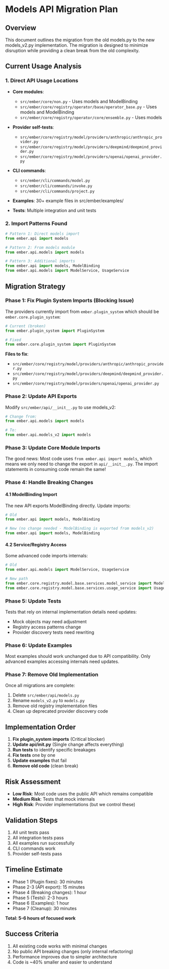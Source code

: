 # Models API Migration Plan

## Overview

This document outlines the migration from the old models.py to the new models_v2.py implementation. The migration is designed to minimize disruption while providing a clean break from the old complexity.

## Current Usage Analysis

### 1. Direct API Usage Locations
- **Core modules**: 
  - `src/ember/core/non.py` - Uses models and ModelBinding
  - `src/ember/core/registry/operator/base/operator_base.py` - Uses models and ModelBinding
  - `src/ember/core/registry/operator/core/ensemble.py` - Uses models
  
- **Provider self-tests**:
  - `src/ember/core/registry/model/providers/anthropic/anthropic_provider.py`
  - `src/ember/core/registry/model/providers/deepmind/deepmind_provider.py`
  - `src/ember/core/registry/model/providers/openai/openai_provider.py`

- **CLI commands**:
  - `src/ember/cli/commands/model.py`
  - `src/ember/cli/commands/invoke.py`
  - `src/ember/cli/commands/project.py`

- **Examples**: 30+ example files in src/ember/examples/

- **Tests**: Multiple integration and unit tests

### 2. Import Patterns Found
```python
# Pattern 1: Direct models import
from ember.api import models

# Pattern 2: From models module
from ember.api.models import models

# Pattern 3: Additional imports
from ember.api import models, ModelBinding
from ember.api.models import ModelService, UsageService
```

## Migration Strategy

### Phase 1: Fix Plugin System Imports (Blocking Issue)

The providers currently import from `ember.plugin_system` which should be `ember.core.plugin_system`:

```python
# Current (broken)
from ember.plugin_system import PluginSystem

# Fixed
from ember.core.plugin_system import PluginSystem
```

**Files to fix**:
- `src/ember/core/registry/model/providers/anthropic/anthropic_provider.py`
- `src/ember/core/registry/model/providers/deepmind/deepmind_provider.py`
- `src/ember/core/registry/model/providers/openai/openai_provider.py`

### Phase 2: Update API Exports

Modify `src/ember/api/__init__.py` to use models_v2:

```python
# Change from:
from ember.api.models import models

# To:
from ember.api.models_v2 import models
```

### Phase 3: Update Core Module Imports

The good news: Most code uses `from ember.api import models`, which means we only need to change the export in `api/__init__.py`. The import statements in consuming code remain the same!

### Phase 4: Handle Breaking Changes

#### 4.1 ModelBinding Import
The new API exports ModelBinding directly. Update imports:

```python
# Old
from ember.api import models, ModelBinding

# New (no change needed - ModelBinding is exported from models_v2)
from ember.api import models, ModelBinding
```

#### 4.2 Service/Registry Access
Some advanced code imports internals:

```python
# Old
from ember.api.models import ModelService, UsageService

# New path
from ember.core.registry.model.base.services.model_service import ModelService
from ember.core.registry.model.base.services.usage_service import UsageService
```

### Phase 5: Update Tests

Tests that rely on internal implementation details need updates:
- Mock objects may need adjustment
- Registry access patterns change
- Provider discovery tests need rewriting

### Phase 6: Update Examples

Most examples should work unchanged due to API compatibility. Only advanced examples accessing internals need updates.

### Phase 7: Remove Old Implementation

Once all migrations are complete:
1. Delete `src/ember/api/models.py`
2. Rename `models_v2.py` to `models.py`
3. Remove old registry implementation files
4. Clean up deprecated provider discovery code

## Implementation Order

1. **Fix plugin_system imports** (Critical blocker)
2. **Update api/__init__.py** (Single change affects everything)
3. **Run tests** to identify specific breakages
4. **Fix tests** one by one
5. **Update examples** that fail
6. **Remove old code** (clean break)

## Risk Assessment

- **Low Risk**: Most code uses the public API which remains compatible
- **Medium Risk**: Tests that mock internals
- **High Risk**: Provider implementations (but we control these)

## Validation Steps

1. All unit tests pass
2. All integration tests pass
3. All examples run successfully
4. CLI commands work
5. Provider self-tests pass

## Timeline Estimate

- Phase 1 (Plugin fixes): 30 minutes
- Phase 2-3 (API export): 15 minutes
- Phase 4 (Breaking changes): 1 hour
- Phase 5 (Tests): 2-3 hours
- Phase 6 (Examples): 1 hour
- Phase 7 (Cleanup): 30 minutes

**Total: 5-6 hours of focused work**

## Success Criteria

1. All existing code works with minimal changes
2. No public API breaking changes (only internal refactoring)
3. Performance improves due to simpler architecture
4. Code is ~40% smaller and easier to understand